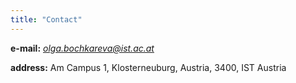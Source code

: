 ```yaml
---
title: "Contact"
---
```


**e-mail:** *olga.bochkareva@ist.ac.at*

**address:** Am Campus 1, Klosterneuburg, Austria, 3400, IST Austria

